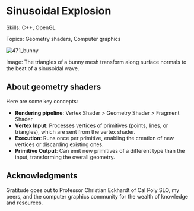 # Sinusoidal Explosion
Skills: C++, OpenGL 

Topics: Geometry shaders, Computer graphics

![471_bunny](https://github.com/chmosquera/SinusoidalExplosion/assets/25163297/c9987d54-9781-48c2-9e0d-53c519e47ef3)

Image: The triangles of a bunny mesh transform along surface normals to the beat of a sinusoidal wave. 

## About geometry shaders
Here are some key concepts:
- **Rendering pipeline**: Vertex Shader > Geometry Shader > Fragment Shader
- **Vertex Input**: Processes vertices of primitives (points, lines, or triangles), which are sent from the vertex shader.
- **Execution**: Runs once per primitive, enabling the creation of new vertices or discarding existing ones. 
- **Primitive Output**: Can emit new primitives of a different type than the input, transforming the overall geometry.

## Acknowledgments

Gratitude goes out to Professor Christian Eckhardt of Cal Poly SLO, my peers, and the computer graphics community for the wealth of knowledge and resources.
